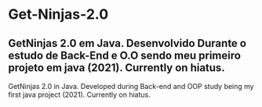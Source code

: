 # Get-Ninjas-2.0
GetNinjas 2.0 em Java.
Desenvolvido Durante o estudo de Back-End e O.O sendo meu primeiro projeto em java (2021).
Currently on hiatus.
------------------------------------------------------------------------------------------
GetNinjas 2.0 in Java.
Developed during Back-end and OOP study being my first java project (2021).
Currently on hiatus.
